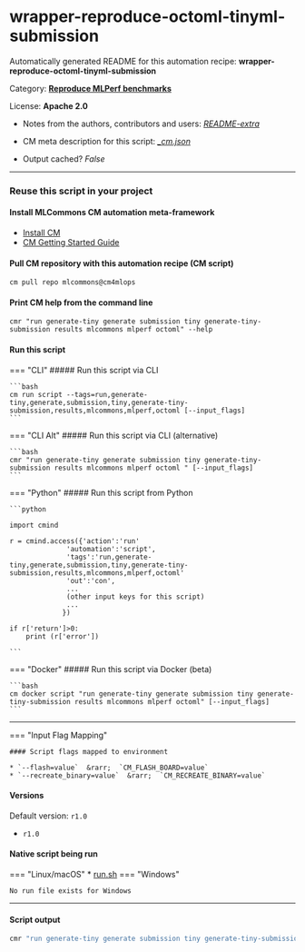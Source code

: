 # wrapper-reproduce-octoml-tinyml-submission
Automatically generated README for this automation recipe: **wrapper-reproduce-octoml-tinyml-submission**

Category: **[Reproduce MLPerf benchmarks](..)**

License: **Apache 2.0**

* Notes from the authors, contributors and users: [*README-extra*](https://github.com/mlcommons/cm4mlops/tree/main/script/wrapper-reproduce-octoml-tinyml-submission/README-extra.md)

* CM meta description for this script: *[_cm.json](https://github.com/mlcommons/cm4mlops/tree/main/script/wrapper-reproduce-octoml-tinyml-submission/_cm.json)*
* Output cached? *False*

---
### Reuse this script in your project

#### Install MLCommons CM automation meta-framework

* [Install CM](https://docs.mlcommons.org/ck/install)
* [CM Getting Started Guide](https://docs.mlcommons.org/ck/getting-started/)

#### Pull CM repository with this automation recipe (CM script)

```cm pull repo mlcommons@cm4mlops```

#### Print CM help from the command line

````cmr "run generate-tiny generate submission tiny generate-tiny-submission results mlcommons mlperf octoml" --help````

#### Run this script

=== "CLI"
    ##### Run this script via CLI

    ```bash
    cm run script --tags=run,generate-tiny,generate,submission,tiny,generate-tiny-submission,results,mlcommons,mlperf,octoml [--input_flags]
    ```
=== "CLI Alt"
    ##### Run this script via CLI (alternative)


    ```bash
    cmr "run generate-tiny generate submission tiny generate-tiny-submission results mlcommons mlperf octoml " [--input_flags]
    ```

=== "Python"
    ##### Run this script from Python


    ```python

    import cmind

    r = cmind.access({'action':'run'
                  'automation':'script',
                  'tags':'run,generate-tiny,generate,submission,tiny,generate-tiny-submission,results,mlcommons,mlperf,octoml'
                  'out':'con',
                  ...
                  (other input keys for this script)
                  ...
                 })

    if r['return']>0:
        print (r['error'])

    ```


=== "Docker"
    ##### Run this script via Docker (beta)

    ```bash
    cm docker script "run generate-tiny generate submission tiny generate-tiny-submission results mlcommons mlperf octoml" [--input_flags]
    ```
___

=== "Input Flag Mapping"


    #### Script flags mapped to environment

    * `--flash=value`  &rarr;  `CM_FLASH_BOARD=value`
    * `--recreate_binary=value`  &rarr;  `CM_RECREATE_BINARY=value`



#### Versions
Default version: `r1.0`

* `r1.0`

#### Native script being run
=== "Linux/macOS"
     * [run.sh](https://github.com/mlcommons/cm4mlops/tree/main/script/wrapper-reproduce-octoml-tinyml-submission/run.sh)
=== "Windows"

    No run file exists for Windows
___
#### Script output
```bash
cmr "run generate-tiny generate submission tiny generate-tiny-submission results mlcommons mlperf octoml " [--input_flags] -j
```